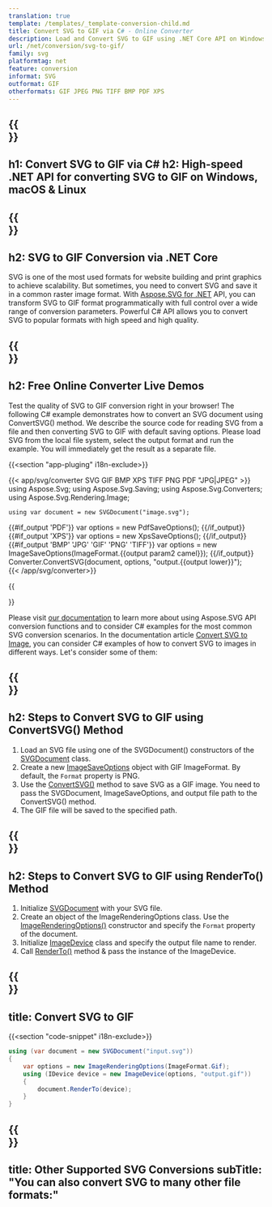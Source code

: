 ```yaml
---
translation: true
template: /templates/_template-conversion-child.md
title: Convert SVG to GIF via C# - Online Converter
description: Load and Convert SVG to GIF using .NET Core API on Windows, macOS & Linux. Try online SVG to GIF Converter for free!
url: /net/conversion/svg-to-gif/
family: svg
platformtag: net
feature: conversion
informat: SVG
outformat: GIF
otherformats: GIF JPEG PNG TIFF BMP PDF XPS 
---
```


{{<section banner>}}
---
h1: Convert SVG to GIF via C#
h2: High-speed .NET API for converting SVG to GIF on Windows, macOS & Linux
---

{{<section overview>}}
---
h2: SVG to GIF Conversion via .NET Core
---

SVG is one of the most used formats for website building and print graphics to achieve scalability. But sometimes, you need to convert SVG and save it in a common raster image format. With [Aspose.SVG for .NET](https://products.aspose.com/svg/net/) API, you can transform SVG to GIF format programmatically with full control over a wide range of conversion parameters. Powerful C# API allows you to convert SVG to popular formats with high speed and high quality.


{{<section demos>}}
---
h2: Free Online Converter Live Demos
---

Test the quality of SVG to GIF conversion right in your browser! The following C# example demonstrates how to convert an SVG document using ConvertSVG() method. We describe the source code for reading SVG from a file and then converting SVG to GIF with default saving options. Please load SVG from the local file system, select the output format and run the example. You will immediately get the result as a separate file.

{{<section "app-pluging" i18n-exclude>}}

{{< app/svg/converter SVG GIF BMP XPS TIFF PNG PDF "JPG|JPEG" >}}
using Aspose.Svg;
using Aspose.Svg.Saving;
using Aspose.Svg.Converters;
using Aspose.Svg.Rendering.Image;

    using var document = new SVGDocument("image.svg");
{{#if_output 'PDF'}}
    var options = new PdfSaveOptions();
{{/if_output}}
{{#if_output 'XPS'}}
    var options = new XpsSaveOptions();
{{/if_output}}
{{#if_output 'BMP' 'JPG' 'GIF' 'PNG' 'TIFF'}}
    var options = new ImageSaveOptions(ImageFormat.{{output param2 camel}});
{{/if_output}}
    Converter.ConvertSVG(document, options, "output.{{output lower}}");   
{{< /app/svg/converter>}} 

{{<section documentation>}}

Please visit <a href="https://docs.aspose.com/svg/net/how-to-work-with-aspose-svg-api/converting/" target="_blank">our documentation</a> to learn more about using Aspose.SVG API conversion functions and to consider C# examples for the most common SVG conversion scenarios. In the documentation article <a href="https://docs.aspose.com/svg/net/how-to-work-with-aspose-svg-api/convert-svg-to-image/" target="_blank">Convert SVG to Image</a>, you can consider C# examples of how to convert SVG to images in different ways. Let's consider some of them: 

{{<section steps1>}}
---
h2: Steps to Convert SVG to GIF using ConvertSVG() Method
---

1.  Load an SVG file using one of the SVGDocument() constructors of the [SVGDocument](https://reference.aspose.com/svg/net/aspose.svg/svgdocument/) class.
1.  Create a new  [ImageSaveOptions](https://reference.aspose.com/svg/net/aspose.svg.saving/imagesaveoptions/) object with GIF ImageFormat. By default, the `Format` property is PNG.
1.  Use the [ConvertSVG()](https://reference.aspose.com/svg/net/aspose.svg.converters/converter/convertsvg/) method to save SVG as a GIF image. You need to pass the SVGDocument, ImageSaveOptions, and output file path to the ConvertSVG() method.
1.  The GIF file will be saved to the specified path.

{{<section steps2>}}
---
h2: Steps to Convert SVG to GIF using RenderTo() Method
---

1. Initialize [SVGDocument](https://reference.aspose.com/svg/net/aspose.svg/svgdocument/) with your SVG file.
1. Create an object of the ImageRenderingOptions class. Use the [ImageRenderingOptions()](https://reference.aspose.com/svg/net/aspose.svg.rendering.image/imagerenderingoptions/imagerenderingoptions/) constructor and specify the `Format` property of the document.
1. Initialize [ImageDevice](https://reference.aspose.com/svg/net/aspose.svg.rendering.image/imagedevice/) class and specify the output file name to render. 
1. Call [RenderTo()](https://reference.aspose.com/svg/net/aspose.svg/svgdocument/renderto/) method & pass the instance of the ImageDevice.

{{<section code-text>}}
---
title: Convert SVG to GIF
---

{{<section "code-snippet" i18n-exclude>}}

```cs
using (var document = new SVGDocument("input.svg"))
{
	var options = new ImageRenderingOptions(ImageFormat.Gif);
	using (IDevice device = new ImageDevice(options, "output.gif"))
	{
		document.RenderTo(device);                    
	}
}
```

{{<section other-conversions>}}
---
title: Other Supported SVG Conversions
subTitle: "You can also convert SVG to many other file formats:"
---